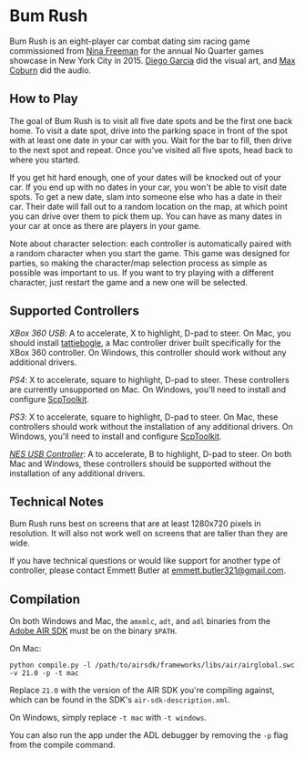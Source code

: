 Bum Rush
========

Bum Rush is an eight-player car combat dating sim racing game commissioned
from [Nina Freeman](https://twitter.com/hentaiphd) for the annual No Quarter
games showcase in New York City in 2015. [Diego
Garcia](https://twitter.com/radstronomical) did the visual art, and [Max
Coburn](https://twitter.com/chordslayermaxo) did the audio.

How to Play
-----------

The goal of Bum Rush is to visit all five date spots and be the first one back
home. To visit a date spot, drive into the parking space in front of the spot
with at least one date in your car with you. Wait for the bar to fill, then
drive to the next spot and repeat. Once you've visited all five spots, head
back to where you started.

If you get hit hard enough, one of your dates will be knocked out of your car.
If you end up with no dates in your car, you won't be able to visit date
spots. To get a new date, slam into someone else who has a date in their car.
Their date will fall out to a random location on the map, at which point you
can drive over them to pick them up. You can have as many dates in your car at
once as there are players in your game.

Note about character selection: each controller is automatically paired with a random character when you start the game. This game was designed for parties, so making the character/map selection process as simple as possible was important to us. If you want to try playing with a different character, just restart the game and a new one will be selected.

Supported Controllers
---------------------

*XBox 360 USB*: A to accelerate, X to highlight, D-pad to steer. On Mac, you
should install [tattiebogle](http://tattiebogle.net/index.php/ProjectRoot/Xbox360Controller/OsxDriver),
a Mac controller driver built specifically for the XBox 360 controller. On Windows,
this controller should work without any additional drivers.

*PS4*: X to accelerate, square to highlight, D-pad to steer. These controllers
are currently unsupported on Mac. On Windows, you'll need to install and configure
[ScpToolkit](https://github.com/nefarius/ScpToolkit).

*PS3*: X to accelerate, square to highlight, D-pad to steer. On Mac, these
controllers should work without the installation of any additional drivers. On
Windows, you'll need to install and configure
[ScpToolkit](https://github.com/nefarius/ScpToolkit).

[*NES USB Controller*](https://www.amazon.com/Classic-USB-NES-Controller-PC/dp/B002YVD3KM?ie=UTF8&*Version*=1&*entries*=0):
A to accelerate, B to highlight, D-pad to steer. On both Mac and Windows,
these controllers should be supported without the installation of any additional
drivers.

Technical Notes
---------------

Bum Rush runs best on screens that are at least 1280x720 pixels in resolution.
It will also not work well on screens that are taller than they are wide.

If you have technical questions or would like support for another type of controller,
please contact Emmett Butler at emmett.butler321@gmail.com.

Compilation
-----------

On both Windows and Mac, the `amxmlc`, `adt`, and `adl` binaries from the
[Adobe AIR SDK](http://www.adobe.com/devnet/air/air-sdk-download.html) must be
on the binary `$PATH`.

On Mac:

    python compile.py -l /path/to/airsdk/frameworks/libs/air/airglobal.swc -v 21.0 -p -t mac

Replace `21.0` with the version of the AIR SDK you're compiling against, which
can be found in the SDK's `air-sdk-description.xml`.

On Windows, simply replace `-t mac` with `-t windows`.

You can also run the app under the ADL debugger by removing the `-p` flag from
the compile command.
